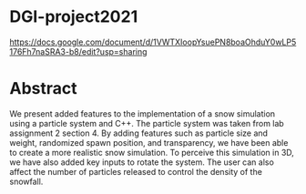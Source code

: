 # DGI-project2021
https://docs.google.com/document/d/1VWTXIoopYsuePN8boaOhduY0wLP5176Fh7naSRA3-b8/edit?usp=sharing

# Abstract
We present added features to the implementation of a snow simulation using a particle system and C++. The particle system was taken from lab assignment 2 section 4. By adding features such as particle size and weight, randomized spawn position, and transparency, we have been able to create a more realistic snow simulation. To perceive this simulation in 3D, we have also added key inputs to rotate the system. The user can also affect the number of particles released to control the density of the snowfall.

